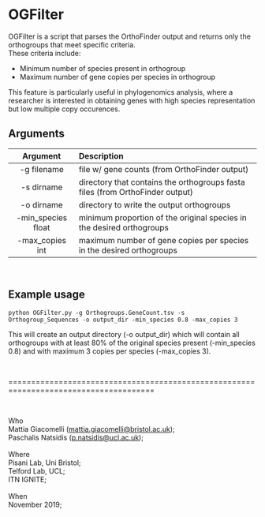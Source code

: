 # OGFilter
OGFilter is a script that parses the OrthoFinder output and returns only the orthogroups that meet specific criteria.  <br>
These criteria include:
- Minimum number of species present in orthogroup
- Maximum number of gene copies per species in orthogroup <br>

This feature is particularly useful in phylogenomics analysis, where a researcher is interested in obtaining genes with high species representation but low multiple copy occurences. <br>


## Arguments
Argument    |  Description             
:-------------:|:-----------------------
-g filename | file w/ gene counts (from OrthoFinder output)
-s dirname | directory that contains the orthogroups fasta files (from OrthoFinder output)
-o dirname | directory to write the output orthogroups
-min_species float | minimum proportion of the original species in the desired orthogroups 
-max_copies int | maximum number of gene copies per species in the desired orthogroups
<br>   

## Example usage

```
python OGFilter.py -g Orthogroups.GeneCount.tsv -s Orthogroup_Sequences -o output_dir -min_species 0.8 -max_copies 3 
```

This will create an output directory (-o output_dir) which will contain all orthogroups with at least 80% of the original species present (-min_species 0.8) and with maximum 3 copies per species (-max_copies 3).

<br>

======================================================================================

<br>

Who<br> 
 Mattia Giacomelli (mattia.giacomelli@bristol.ac.uk); <br>
 Paschalis Natsidis (p.natsidis@ucl.ac.uk); <br>
<br>
Where<br>
 Pisani Lab, Uni Bristol; <br>
 Telford Lab, UCL; <br>
 ITN IGNITE; 
<br>
<br>
When<br> 
 November 2019; 

